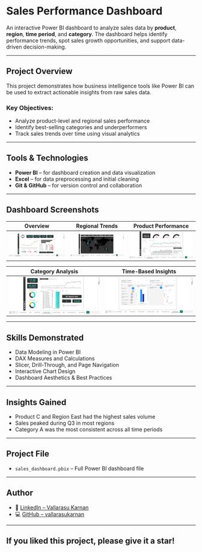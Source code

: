 # Sales Performance Dashboard

An interactive Power BI dashboard to analyze sales data by **product**, **region**, **time period**, and **category**. The dashboard helps identify performance trends, spot sales growth opportunities, and support data-driven decision-making.

---

## Project Overview

This project demonstrates how business intelligence tools like Power BI can be used to extract actionable insights from raw sales data.

### Key Objectives:
- Analyze product-level and regional sales performance
- Identify best-selling categories and underperformers
- Track sales trends over time using visual analytics

---

## Tools & Technologies

- **Power BI** – for dashboard creation and data visualization  
- **Excel** – for data preprocessing and initial cleaning  
- **Git & GitHub** – for version control and collaboration  

---

## Dashboard Screenshots

| Overview | Regional Trends | Product Performance |
|----------|---------------------|------------------|
| ![Dashboard 1](sales_dashboard_1.png) | ![Dashboard 2](sales_dashboard_2.png) | ![Dashboard 3](sales_dashboard_3.png) |

| Category Analysis | Time-Based Insights |
|-------------------|---------------------|
| ![Dashboard 4](sales_dashboard_4.png) | ![Dashboard 5](sales_dashboard_5.png) |

---

## Skills Demonstrated

- Data Modeling in Power BI  
- DAX Measures and Calculations  
- Slicer, Drill-Through, and Page Navigation  
- Interactive Chart Design  
- Dashboard Aesthetics & Best Practices  

---

## Insights Gained

- Product C and Region East had the highest sales volume  
- Sales peaked during Q3 in most regions  
- Category A was the most consistent across all time periods  

---

## Project File

- `sales_dashboard.pbix` – Full Power BI dashboard file

---

## Author

- 🔗 [LinkedIn – Vallarasu Karnan](https://www.linkedin.com/in/vallarasu-karnan-a276ab26b/)  
- 💻 [GitHub – vallarasukarnan](https://github.com/vallarasukarnan)

---

## If you liked this project, please give it a star!


